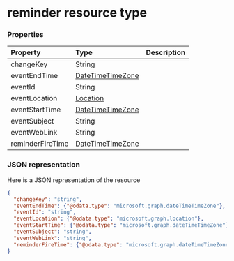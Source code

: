 # reminder resource type



### Properties
| Property	   | Type	|Description|
|:---------------|:--------|:----------|
|changeKey|String||
|eventEndTime|[DateTimeTimeZone](datetimetimezone.md)||
|eventId|String||
|eventLocation|[Location](location.md)||
|eventStartTime|[DateTimeTimeZone](datetimetimezone.md)||
|eventSubject|String||
|eventWebLink|String||
|reminderFireTime|[DateTimeTimeZone](datetimetimezone.md)||


### JSON representation

Here is a JSON representation of the resource

<!-- {
  "blockType": "resource",
  "optionalProperties": [

  ],
  "@odata.type": "microsoft.graph.reminder"
}-->

```json
{
  "changeKey": "string",
  "eventEndTime": {"@odata.type": "microsoft.graph.dateTimeTimeZone"},
  "eventId": "string",
  "eventLocation": {"@odata.type": "microsoft.graph.location"},
  "eventStartTime": {"@odata.type": "microsoft.graph.dateTimeTimeZone"},
  "eventSubject": "string",
  "eventWebLink": "string",
  "reminderFireTime": {"@odata.type": "microsoft.graph.dateTimeTimeZone"}
}

```

<!-- uuid: 8fcb5dbc-d5aa-4681-8e31-b001d5168d79
2015-10-25 14:57:30 UTC -->
<!-- {
  "type": "#page.annotation",
  "description": "reminder resource",
  "keywords": "",
  "section": "documentation",
  "tocPath": ""
}-->